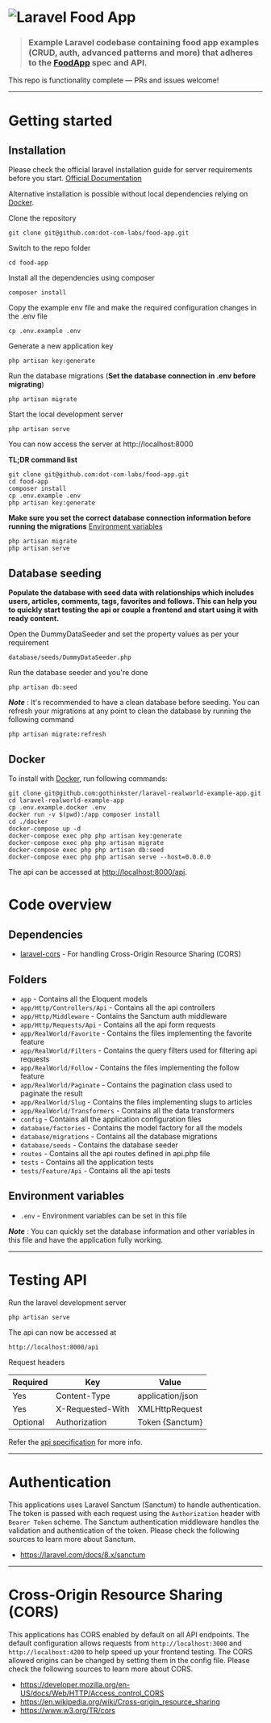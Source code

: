 # ![Laravel Food App](logo.png)

<!-- [![Build Status](https://img.shields.io/travis/gothinkster/laravel-realworld-example-app/master.svg)](https://travis-ci.org/gothinkster/laravel-realworld-example-app) [![Gitter](https://img.shields.io/gitter/room/realworld-dev/laravel.svg)](https://gitter.im/realworld-dev/laravel) [![GitHub stars](https://img.shields.io/github/stars/gothinkster/laravel-realworld-example-app.svg)](https://github.com/gothinkster/laravel-realworld-example-app/stargazers) [![GitHub license](https://img.shields.io/github/license/gothinkster/laravel-realworld-example-app.svg)](https://raw.githubusercontent.com/gothinkster/laravel-realworld-example-app/master/LICENSE) -->

> ### Example Laravel codebase containing food app examples (CRUD, auth, advanced patterns and more) that adheres to the [FoodApp](https://github.com/dot-com-labs/food-app) spec and API.

This repo is functionality complete — PRs and issues welcome!

----------

# Getting started

## Installation

Please check the official laravel installation guide for server requirements before you start. [Official Documentation](https://laravel.com/docs/5.4/installation#installation)

Alternative installation is possible without local dependencies relying on [Docker](#docker). 

Clone the repository

    git clone git@github.com:dot-com-labs/food-app.git

Switch to the repo folder

    cd food-app

Install all the dependencies using composer

    composer install

Copy the example env file and make the required configuration changes in the .env file

    cp .env.example .env

Generate a new application key

    php artisan key:generate

Run the database migrations (**Set the database connection in .env before migrating**)

    php artisan migrate

Start the local development server

    php artisan serve

You can now access the server at http://localhost:8000

**TL;DR command list**

    git clone git@github.com:dot-com-labs/food-app.git
    cd food-app
    composer install
    cp .env.example .env
    php artisan key:generate
    
**Make sure you set the correct database connection information before running the migrations** [Environment variables](#environment-variables)

    php artisan migrate
    php artisan serve

## Database seeding

**Populate the database with seed data with relationships which includes users, articles, comments, tags, favorites and follows. This can help you to quickly start testing the api or couple a frontend and start using it with ready content.**

Open the DummyDataSeeder and set the property values as per your requirement

    database/seeds/DummyDataSeeder.php

Run the database seeder and you're done

    php artisan db:seed

***Note*** : It's recommended to have a clean database before seeding. You can refresh your migrations at any point to clean the database by running the following command

    php artisan migrate:refresh
    
## Docker

To install with [Docker](https://www.docker.com), run following commands:

```
git clone git@github.com:gothinkster/laravel-realworld-example-app.git
cd laravel-realworld-example-app
cp .env.example.docker .env
docker run -v $(pwd):/app composer install
cd ./docker
docker-compose up -d
docker-compose exec php php artisan key:generate
docker-compose exec php php artisan migrate
docker-compose exec php php artisan db:seed
docker-compose exec php php artisan serve --host=0.0.0.0
```

The api can be accessed at [http://localhost:8000/api](http://localhost:8000/api).


# Code overview

## Dependencies

- [laravel-cors](https://github.com/barryvdh/laravel-cors) - For handling Cross-Origin Resource Sharing (CORS)

## Folders

- `app` - Contains all the Eloquent models
- `app/Http/Controllers/Api` - Contains all the api controllers
- `app/Http/Middleware` - Contains the Sanctum auth middleware
- `app/Http/Requests/Api` - Contains all the api form requests
- `app/RealWorld/Favorite` - Contains the files implementing the favorite feature
- `app/RealWorld/Filters` - Contains the query filters used for filtering api requests
- `app/RealWorld/Follow` - Contains the files implementing the follow feature
- `app/RealWorld/Paginate` - Contains the pagination class used to paginate the result
- `app/RealWorld/Slug` - Contains the files implementing slugs to articles
- `app/RealWorld/Transformers` - Contains all the data transformers
- `config` - Contains all the application configuration files
- `database/factories` - Contains the model factory for all the models
- `database/migrations` - Contains all the database migrations
- `database/seeds` - Contains the database seeder
- `routes` - Contains all the api routes defined in api.php file
- `tests` - Contains all the application tests
- `tests/Feature/Api` - Contains all the api tests

## Environment variables

- `.env` - Environment variables can be set in this file

***Note*** : You can quickly set the database information and other variables in this file and have the application fully working.

----------

# Testing API

Run the laravel development server

    php artisan serve

The api can now be accessed at

    http://localhost:8000/api

Request headers

| **Required** 	| **Key**              	| **Value**            	|
|----------	|------------------	|------------------	|
| Yes      	| Content-Type     	| application/json 	|
| Yes      	| X-Requested-With 	| XMLHttpRequest   	|
| Optional 	| Authorization    	| Token {Sanctum}      	|

Refer the [api specification](#api-specification) for more info.

----------
 
# Authentication
 
This applications uses Laravel Sanctum (Sanctum) to handle authentication. The token is passed with each request using the `Authorization` header with `Bearer Token` scheme. The Sanctum authentication middleware handles the validation and authentication of the token. Please check the following sources to learn more about Sanctum.
 
- https://laravel.com/docs/8.x/sanctum

----------

# Cross-Origin Resource Sharing (CORS)
 
This applications has CORS enabled by default on all API endpoints. The default configuration allows requests from `http://localhost:3000` and `http://localhost:4200` to help speed up your frontend testing. The CORS allowed origins can be changed by setting them in the config file. Please check the following sources to learn more about CORS.
 
- https://developer.mozilla.org/en-US/docs/Web/HTTP/Access_control_CORS
- https://en.wikipedia.org/wiki/Cross-origin_resource_sharing
- https://www.w3.org/TR/cors